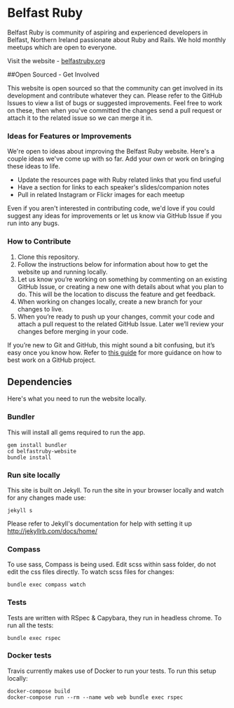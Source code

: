 # Belfast Ruby

Belfast Ruby is community of aspiring and experienced developers in Belfast,
Northern Ireland passionate about Ruby and Rails.  We hold monthly meetups
which are open to everyone.

Visit the website - [belfastruby.org](http://www.belfastruby.org)

##Open Sourced - Get Involved

This website is open sourced so that the community can get involved in its
development and contribute whatever they can. Please refer to the GitHub Issues
to view a list of bugs or suggested improvements. Feel free to work on these,
then when you've committed the changes send a pull request or attach it to the
related issue so we can merge it in.

### Ideas for Features or Improvements

We're open to ideas about improving the Belfast Ruby website. Here's a couple
ideas we've come up with so far. Add your own or work on bringing these ideas
to life.

- Update the resources page with Ruby related links that you find useful
- Have a section for links to each speaker's slides/companion notes
- Pull in related Instagram or Flickr images for each meetup

Even if you aren't interested in contributing code, we'd love if you could
suggest any ideas for improvements or let us know via GitHub Issue if you run
into any bugs.


### How to Contribute

  1. Clone this repository.
  2. Follow the instructions below for information about how to get the website up and running locally.
  3. Let us know you’re working on something by commenting on an existing GitHub Issue, or creating a new one with details about what you plan to do. This will be the location to discuss the feature and get feedback.
  4. When working on changes locally, create a new branch for your changes to live.
  5. When you’re ready to push up your changes, commit your code and attach a pull request to the related GitHub Issue. Later we’ll review your changes before merging in your code.

If you’re new to Git and GitHub, this might sound a bit confusing, but it’s
easy once you know how. Refer to [this
guide](http://guides.github.com/overviews/flow/) for more guidance on how to
best work on a GitHub project.

## Dependencies

Here's what you need to run the website locally.

### Bundler

This will install all gems required to run the app.

    gem install bundler
    cd belfastruby-website
    bundle install

### Run site locally


This site is built on Jekyll. To run the site in your browser locally and watch
for any changes made use:

    jekyll s

Please refer to Jekyll's documentation for help with setting it up
http://jekyllrb.com/docs/home/

### Compass

To use sass, Compass is being used. Edit scss within sass folder, do not edit
the css files directly. To watch scss files for changes:

    bundle exec compass watch

### Tests

Tests are written with RSpec & Capybara, they run in headless chrome. To run all the tests:

    bundle exec rspec

### Docker tests

Travis currently makes use of Docker to run your tests. To run this setup locally:

    docker-compose build
    docker-compose run --rm --name web web bundle exec rspec
